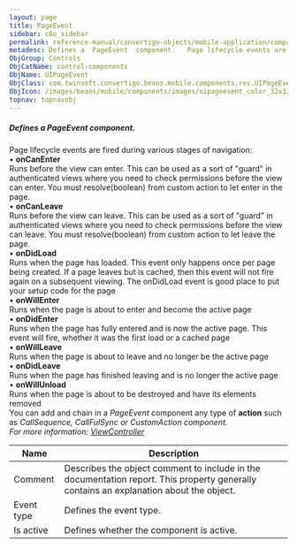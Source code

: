 ```yaml
---
layout: page
title: PageEvent
sidebar: c8o_sidebar
permalink: reference-manual/convertigo-objects/mobile-application/components/control-components/pageevent/
metadesc: Defines a  PageEvent  component.   Page lifecycle events are fired during various stages of navigation   •  onCanEnter  Runs before the view can enter
ObjGroup: Controls
ObjCatName: control-components
ObjName: UIPageEvent
ObjClass: com.twinsoft.convertigo.beans.mobile.components.res.UIPageEvent
ObjIcon: /images/beans/mobile/components/images/uipageevent_color_32x32.png
topnav: topnavobj
---
```

##### Defines a <i>PageEvent</i> component. <br/>

 Page lifecycle events are fired during various stages of navigation:<br> • <b>onCanEnter</b><br/>
Runs before the view can enter. This can be used as a sort of "guard" in authenticated views where you need to check permissions before the view can enter. You must resolve(boolean) from custom action to let enter in the page.<br> • <b>onCanLeave</b><br/>
Runs before the view can leave. This can be used as a sort of "guard" in authenticated views where you need to check permissions before the view can leave. You must resolve(boolean) from custom action to let leave the page.<br> • <b>onDidLoad</b><br/>
Runs when the page has loaded. This event only happens once per page being created. If a page leaves but is cached, then this event will not fire again on a subsequent viewing. The onDidLoad event is good place to put your setup code for the page<br> • <b>onWillEnter</b><br/>
Runs when the page is about to enter and become the active page<br> • <b>onDidEnter</b><br/>
Runs when the page has fully entered and is now the active page. This event will fire, whether it was the first load or a cached page<br> • <b>onWillLeave</b><br/>
Runs when the page is about to leave and no longer be the active page<br> • <b>onDidLeave</b><br/>
Runs when the page has finished leaving and is no longer the active page<br> • <b>onWillUnload</b><br/>
Runs when the page is about to be destroyed and have its elements removed<br/>
 You can add and chain in a <i>PageEvent</i> component any type of <b>action</b> such as <i>CallSequence<i>, <i>CallFulSync<i> or <i>CustomAction<i> component.<br/>
For more information: <a href='https://ionicframework.com/docs/v3/api/navigation/ViewController/' target='_blank'>ViewController</a>   

Name | Description 
--- | ---
Comment | Describes the object comment to include in the documentation report.  This property generally contains an explanation about the object. 
Event type | Defines the event type.  
Is active | Defines whether the component is active. 


